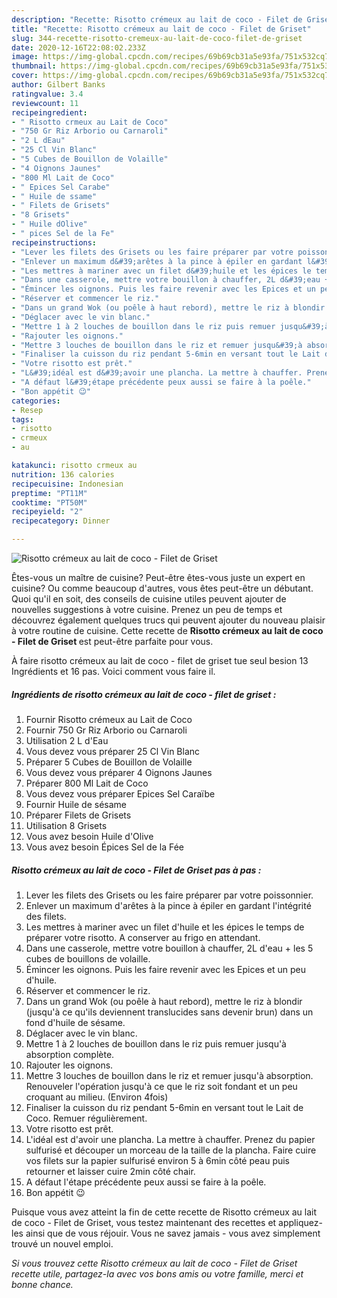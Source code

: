 ```yaml
---
description: "Recette: Risotto crémeux au lait de coco - Filet de Griset"
title: "Recette: Risotto crémeux au lait de coco - Filet de Griset"
slug: 344-recette-risotto-cremeux-au-lait-de-coco-filet-de-griset
date: 2020-12-16T22:08:02.233Z
image: https://img-global.cpcdn.com/recipes/69b69cb31a5e93fa/751x532cq70/risotto-cremeux-au-lait-de-coco-filet-de-griset-photo-principale-de-la-recette.jpg
thumbnail: https://img-global.cpcdn.com/recipes/69b69cb31a5e93fa/751x532cq70/risotto-cremeux-au-lait-de-coco-filet-de-griset-photo-principale-de-la-recette.jpg
cover: https://img-global.cpcdn.com/recipes/69b69cb31a5e93fa/751x532cq70/risotto-cremeux-au-lait-de-coco-filet-de-griset-photo-principale-de-la-recette.jpg
author: Gilbert Banks
ratingvalue: 3.4
reviewcount: 11
recipeingredient:
- " Risotto crmeux au Lait de Coco"
- "750 Gr Riz Arborio ou Carnaroli"
- "2 L dEau"
- "25 Cl Vin Blanc"
- "5 Cubes de Bouillon de Volaille"
- "4 Oignons Jaunes"
- "800 Ml Lait de Coco"
- " Epices Sel Carabe"
- " Huile de ssame"
- " Filets de Grisets"
- "8 Grisets"
- " Huile dOlive"
- " pices Sel de la Fe"
recipeinstructions:
- "Lever les filets des Grisets ou les faire préparer par votre poissonnier."
- "Enlever un maximum d&#39;arêtes à la pince à épiler en gardant l&#39;intégrité des filets."
- "Les mettres à mariner avec un filet d&#39;huile et les épices le temps de préparer votre risotto. A conserver au frigo en attendant."
- "Dans une casserole, mettre votre bouillon à chauffer, 2L d&#39;eau + les 5 cubes de bouillons de volaille."
- "Émincer les oignons. Puis les faire revenir avec les Epices et un peu d&#39;huile."
- "Réserver et commencer le riz."
- "Dans un grand Wok (ou poêle à haut rebord), mettre le riz à blondir (jusqu&#39;à ce qu&#39;ils deviennent translucides sans devenir brun) dans un fond d&#39;huile de sésame."
- "Déglacer avec le vin blanc."
- "Mettre 1 à 2 louches de bouillon dans le riz puis remuer jusqu&#39;à absorption complète."
- "Rajouter les oignons."
- "Mettre 3 louches de bouillon dans le riz et remuer jusqu&#39;à absorption. Renouveler l&#39;opération jusqu&#39;à ce que le riz soit fondant et un peu croquant au milieu. (Environ 4fois)"
- "Finaliser la cuisson du riz pendant 5-6min en versant tout le Lait de Coco. Remuer régulièrement."
- "Votre risotto est prêt."
- "L&#39;idéal est d&#39;avoir une plancha. La mettre à chauffer. Prenez du papier sulfurisé et découper un morceau de la taille de la plancha. Faire cuire vos filets sur la papier sulfurisé environ 5 à 6min côté peau puis retourner et laisser cuire 2min côté chair."
- "A défaut l&#39;étape précédente peux aussi se faire à la poêle."
- "Bon appétit 😉"
categories:
- Resep
tags:
- risotto
- crmeux
- au

katakunci: risotto crmeux au 
nutrition: 136 calories
recipecuisine: Indonesian
preptime: "PT11M"
cooktime: "PT50M"
recipeyield: "2"
recipecategory: Dinner

---
```



![Risotto crémeux au lait de coco - Filet de Griset](https://img-global.cpcdn.com/recipes/69b69cb31a5e93fa/751x532cq70/risotto-cremeux-au-lait-de-coco-filet-de-griset-photo-principale-de-la-recette.jpg)

Êtes-vous un maître de cuisine? Peut-être êtes-vous juste un expert en cuisine? Ou comme beaucoup d'autres, vous êtes peut-être un débutant. Quoi qu'il en soit, des conseils de cuisine utiles peuvent ajouter de nouvelles suggestions à votre cuisine. Prenez un peu de temps et découvrez également quelques trucs qui peuvent ajouter du nouveau plaisir à votre routine de cuisine. Cette recette de <strong> Risotto crémeux au lait de coco - Filet de Griset </strong> est peut-être parfaite pour vous.

<!--inarticleads1-->

À faire risotto crémeux au lait de coco - filet de griset tue seul besion 13 Ingrédients et 16 pas. Voici comment vous faire il.

##### Ingrédients de risotto crémeux au lait de coco - filet de griset :

1. Fournir  Risotto crémeux au Lait de Coco
1. Fournir 750 Gr Riz Arborio ou Carnaroli
1. Utilisation 2 L d&#39;Eau
1. Vous devez vous préparer 25 Cl Vin Blanc
1. Préparer 5 Cubes de Bouillon de Volaille
1. Vous devez vous préparer 4 Oignons Jaunes
1. Préparer 800 Ml Lait de Coco
1. Vous devez vous préparer  Epices Sel Caraïbe
1. Fournir  Huile de sésame
1. Préparer  Filets de Grisets
1. Utilisation 8 Grisets
1. Vous avez besoin  Huile d&#39;Olive
1. Vous avez besoin  Épices Sel de la Fée




<!--inarticleads2-->

##### Risotto crémeux au lait de coco - Filet de Griset pas à pas :

1. Lever les filets des Grisets ou les faire préparer par votre poissonnier.
1. Enlever un maximum d&#39;arêtes à la pince à épiler en gardant l&#39;intégrité des filets.
1. Les mettres à mariner avec un filet d&#39;huile et les épices le temps de préparer votre risotto. A conserver au frigo en attendant.
1. Dans une casserole, mettre votre bouillon à chauffer, 2L d&#39;eau + les 5 cubes de bouillons de volaille.
1. Émincer les oignons. Puis les faire revenir avec les Epices et un peu d&#39;huile.
1. Réserver et commencer le riz.
1. Dans un grand Wok (ou poêle à haut rebord), mettre le riz à blondir (jusqu&#39;à ce qu&#39;ils deviennent translucides sans devenir brun) dans un fond d&#39;huile de sésame.
1. Déglacer avec le vin blanc.
1. Mettre 1 à 2 louches de bouillon dans le riz puis remuer jusqu&#39;à absorption complète.
1. Rajouter les oignons.
1. Mettre 3 louches de bouillon dans le riz et remuer jusqu&#39;à absorption. Renouveler l&#39;opération jusqu&#39;à ce que le riz soit fondant et un peu croquant au milieu. (Environ 4fois)
1. Finaliser la cuisson du riz pendant 5-6min en versant tout le Lait de Coco. Remuer régulièrement.
1. Votre risotto est prêt.
1. L&#39;idéal est d&#39;avoir une plancha. La mettre à chauffer. Prenez du papier sulfurisé et découper un morceau de la taille de la plancha. Faire cuire vos filets sur la papier sulfurisé environ 5 à 6min côté peau puis retourner et laisser cuire 2min côté chair.
1. A défaut l&#39;étape précédente peux aussi se faire à la poêle.
1. Bon appétit 😉




<!--inarticleads1-->

<p>
Puisque vous avez atteint la fin de cette recette de Risotto crémeux au lait de coco - Filet de Griset, vous testez maintenant des recettes et appliquez-les ainsi que de vous réjouir. Vous ne savez jamais - vous avez simplement trouvé un nouvel emploi.
</p>

<p>
<i>Si vous trouvez cette Risotto crémeux au lait de coco - Filet de Griset recette utile, partagez-la avec vos bons amis ou votre famille, merci et bonne chance.</i>
</p>
